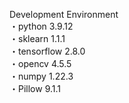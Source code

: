 Development Environment<br>
・python 3.9.12<br>
・sklearn 1.1.1<br>
・tensorflow 2.8.0<br>
・opencv 4.5.5<br>
・numpy 1.22.3<br>
・Pillow 9.1.1<br>
